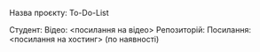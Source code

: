 <p>Назва проєкту: To-Do-List</p>
Студент: <Viktoria> <Shtolts>
Відео: <посилання на відео>
Репозиторій: <https://github.com/viktoriastolz/JS-Fundamentals-final-project-to-do-list-viktoriastolz.git>
Посилання: <посилання на хостинг> (по наявності)

